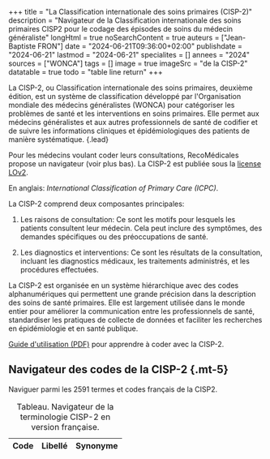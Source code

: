 +++
title = "La Classification internationale des soins primaires (CISP-2)"
description = "Navigateur de la Classification internationale des soins primaires CISP2 pour le codage des épisodes de soins du médecin généraliste"
longHtml = true
noSearchContent = true
auteurs = ["Jean-Baptiste FRON"]
date = "2024-06-21T09:36:00+02:00"
publishdate = "2024-06-21"
lastmod = "2024-06-21"
specialites = []
annees = "2024"
sources = ["WONCA"]
tags = []
image = true
imageSrc = "de la CISP-2"
datatable = true
todo = "table line return"
+++

La CISP-2, ou Classification internationale des soins primaires, deuxième édition, est un système de classification développé par l'Organisation mondiale des médecins généralistes (WONCA) pour catégoriser les problèmes de santé et les interventions en soins primaires. Elle permet aux médecins généralistes et aux autres professionnels de santé de codifier et de suivre les informations cliniques et épidémiologiques des patients de manière systématique.
{.lead}

Pour les médecins voulant coder leurs consultations, RecoMédicales propose un navigateur (voir plus bas). La CISP-2 est publiée sous la [license LOv2](https://github.com/etalab/licence-ouverte/blob/master/LO.md).

En anglais: *International Classification of Primary Care (ICPC)*.

La CISP-2 comprend deux composantes principales:

1. Les raisons de consultation: Ce sont les motifs pour lesquels les patients consultent leur médecin. Cela peut inclure des symptômes, des demandes spécifiques ou des préoccupations de santé.

2. Les diagnostics et interventions: Ce sont les résultats de la consultation, incluant les diagnostics médicaux, les traitements administrés, et les procédures effectuées.

La CISP-2 est organisée en un système hiérarchique avec des codes alphanumériques qui permettent une grande précision dans la description des soins de santé primaires. Elle est largement utilisée dans le monde entier pour améliorer la communication entre les professionnels de santé, standardiser les pratiques de collecte de données et faciliter les recherches en épidémiologie et en santé publique.

[Guide d'utilisation (PDF)](https://orbi.uliege.be/bitstream/2268/229852/1/Chap%201-9.pdf) pour apprendre à coder avec la CISP-2.

## Navigateur des codes de la CISP-2 {.mt-5}

Naviguer parmi les 2591 termes et codes français de la CISP2.

<script type="application/ld+json">{"@context": "https://schema.org","@type": "Table","about": "Navigateur de la terminologie CISP-2 en version française."}</script>
<table id="cisp2-table" class="table">
<caption><span class="font-weight-bold">Tableau.</span> Navigateur de la terminologie CISP-2 en version française.</caption>
<thead>
  <tr>
    <th scope="col">Code</th>
    <th scope="col">Libellé</th>
    <th scope="col">Synonyme</th>
  </tr>
</thead>
</table>

<script type="module">
window.addEventListener('load', () => {
  $(function () {
    $('#cisp2-table').DataTable({
      ajax: '/data/cisp2.json',
      bAutoWidth: false,
      columns: [
        { data: 'code' },
        { data: 'label' },
        { data: 'synonym' }
      ]
    })
  })
})
</script>
